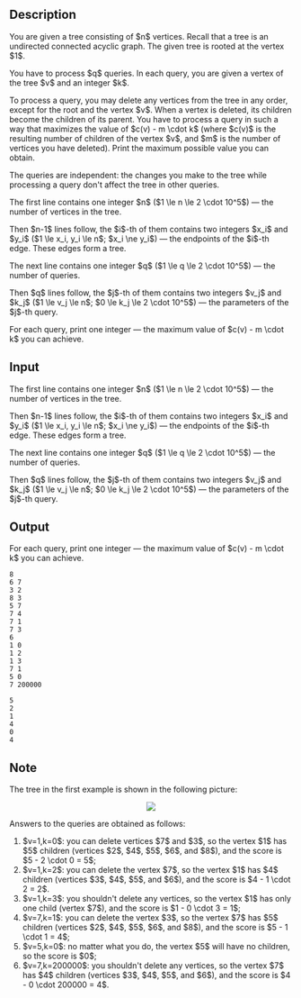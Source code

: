 ## Description

<div><p>You are given a tree consisting of $n$ vertices. Recall that a tree is an undirected connected acyclic graph. The given tree is rooted at the vertex $1$.</p><p>You have to process $q$ queries. In each query, you are given a vertex of the tree $v$ and an integer $k$.</p><p>To process a query, you may delete any vertices from the tree in any order, except for the root and the vertex $v$. When a vertex is deleted, its children become the children of its parent. You have to process a query in such a way that maximizes the value of $c(v) - m \cdot k$ (where $c(v)$ is the resulting number of children of the vertex $v$, and $m$ is the number of vertices you have deleted). Print the maximum possible value you can obtain.</p><p>The queries are independent: the changes you make to the tree while processing a query don't affect the tree in other queries.</p></div><div class="input-specification"><p>The first line contains one integer $n$ ($1 \le n \le 2 \cdot 10^5$)&nbsp;— the number of vertices in the tree.</p><p>Then $n-1$ lines follow, the $i$-th of them contains two integers $x_i$ and $y_i$ ($1 \le x_i, y_i \le n$; $x_i \ne y_i$)&nbsp;— the endpoints of the $i$-th edge. These edges form a tree.</p><p>The next line contains one integer $q$ ($1 \le q \le 2 \cdot 10^5$)&nbsp;— the number of queries.</p><p>Then $q$ lines follow, the $j$-th of them contains two integers $v_j$ and $k_j$ ($1 \le v_j \le n$; $0 \le k_j \le 2 \cdot 10^5$)&nbsp;— the parameters of the $j$-th query.</p></div><div class="output-specification"><p>For each query, print one integer&nbsp;— the maximum value of $c(v) - m \cdot k$ you can achieve.</p></div>

## Input

<p>The first line contains one integer $n$ ($1 \le n \le 2 \cdot 10^5$)&nbsp;— the number of vertices in the tree.</p><p>Then $n-1$ lines follow, the $i$-th of them contains two integers $x_i$ and $y_i$ ($1 \le x_i, y_i \le n$; $x_i \ne y_i$)&nbsp;— the endpoints of the $i$-th edge. These edges form a tree.</p><p>The next line contains one integer $q$ ($1 \le q \le 2 \cdot 10^5$)&nbsp;— the number of queries.</p><p>Then $q$ lines follow, the $j$-th of them contains two integers $v_j$ and $k_j$ ($1 \le v_j \le n$; $0 \le k_j \le 2 \cdot 10^5$)&nbsp;— the parameters of the $j$-th query.</p>

## Output

<p>For each query, print one integer&nbsp;— the maximum value of $c(v) - m \cdot k$ you can achieve.</p>





```input1
8
6 7
3 2
8 3
5 7
7 4
7 1
7 3
6
1 0
1 2
1 3
7 1
5 0
7 200000
```




```output1
5
2
1
4
0
4
```



## Note

<p>The tree in the first example is shown in the following picture:</p><center> <img class="tex-graphics" src="file://rMSoL8vF.png" style="max-width: 100.0%;max-height: 100.0%;"> </center><p>Answers to the queries are obtained as follows:</p><ol> <li> $v=1,k=0$: you can delete vertices $7$ and $3$, so the vertex $1$ has $5$ children (vertices $2$, $4$, $5$, $6$, and $8$), and the score is $5 - 2 \cdot 0 = 5$; </li><li> $v=1,k=2$: you can delete the vertex $7$, so the vertex $1$ has $4$ children (vertices $3$, $4$, $5$, and $6$), and the score is $4 - 1 \cdot 2 = 2$. </li><li> $v=1,k=3$: you shouldn't delete any vertices, so the vertex $1$ has only one child (vertex $7$), and the score is $1 - 0 \cdot 3 = 1$; </li><li> $v=7,k=1$: you can delete the vertex $3$, so the vertex $7$ has $5$ children (vertices $2$, $4$, $5$, $6$, and $8$), and the score is $5 - 1 \cdot 1 = 4$; </li><li> $v=5,k=0$: no matter what you do, the vertex $5$ will have no children, so the score is $0$; </li><li> $v=7,k=200000$: you shouldn't delete any vertices, so the vertex $7$ has $4$ children (vertices $3$, $4$, $5$, and $6$), and the score is $4 - 0 \cdot 200000 = 4$. </li></ol>
